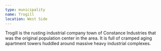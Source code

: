 ```yaml
---
type: municipality
name: Trogill
location: West Side
---
```


Trogill is the rusting industrial company town of Constance Industries that was the original population center in the area. It is full of cramped aging apartment towers huddled around massive heavy industrial complexes. 
